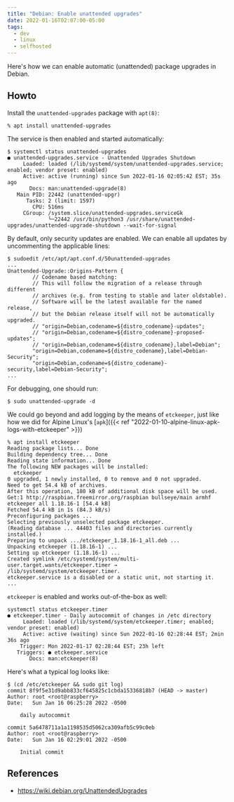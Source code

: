 ```yaml
---
title: "Debian: Enable unattended upgrades"
date: 2022-01-16T02:07:00-05:00
tags:
  - dev
  - linux
  - selfhosted
---
```


Here's how we can enable automatic (unattended) package upgrades in Debian.


## Howto

Install the `unattended-upgrades` package with `apt(8)`:

```shell
% apt install unattended-upgrades
```

The service is then enabled and started automatically:

```shell
$ systemctl status unattended-upgrades
● unattended-upgrades.service - Unattended Upgrades Shutdown
     Loaded: loaded (/lib/systemd/system/unattended-upgrades.service; enabled; vendor preset: enabled)
     Active: active (running) since Sun 2022-01-16 02:05:42 EST; 35s ago
       Docs: man:unattended-upgrade(8)
   Main PID: 22442 (unattended-upgr)
      Tasks: 2 (limit: 1597)
        CPU: 516ms
     CGroup: /system.slice/unattended-upgrades.serviceGk
             └─22442 /usr/bin/python3 /usr/share/unattended-upgrades/unattended-upgrade-shutdown --wait-for-signal
```

By default, only security updates are enabled. We can enable all updates by uncommenting the applicable lines:

```shell
$ sudoedit /etc/apt/apt.conf.d/50unattended-upgrades
...
Unattended-Upgrade::Origins-Pattern {
        // Codename based matching:
        // This will follow the migration of a release through different
        // archives (e.g. from testing to stable and later oldstable).
        // Software will be the latest available for the named release,
        // but the Debian release itself will not be automatically upgraded.
        // "origin=Debian,codename=${distro_codename}-updates";
        // "origin=Debian,codename=${distro_codename}-proposed-updates";
        // "origin=Debian,codename=${distro_codename},label=Debian";
        "origin=Debian,codename=${distro_codename},label=Debian-Security";
        "origin=Debian,codename=${distro_codename}-security,label=Debian-Security";
...
```

For debugging, one should run:

```shell
$ sudo unattended-upgrade -d
```

We could go beyond and add logging by the means of `etckeeper`, just like how we did for Alpine Linux's [`apk`]({{< ref "2022-01-10-alpine-linux-apk-logs-with-etckeeper" >}})

```shell
% apt install etckeeper
Reading package lists... Done
Building dependency tree... Done
Reading state information... Done
The following NEW packages will be installed:
  etckeeper
0 upgraded, 1 newly installed, 0 to remove and 0 not upgraded.
Need to get 54.4 kB of archives.
After this operation, 180 kB of additional disk space will be used.
Get:1 http://raspbian.freemirror.org/raspbian bullseye/main armhf etckeeper all 1.18.16-1 [54.4 kB]
Fetched 54.4 kB in 1s (84.3 kB/s)
Preconfiguring packages ...
Selecting previously unselected package etckeeper.
(Reading database ... 44403 files and directories currently installed.)
Preparing to unpack .../etckeeper_1.18.16-1_all.deb ...
Unpacking etckeeper (1.18.16-1) ...
Setting up etckeeper (1.18.16-1) ...
Created symlink /etc/systemd/system/multi-user.target.wants/etckeeper.timer → /lib/systemd/system/etckeeper.timer.
etckeeper.service is a disabled or a static unit, not starting it.
...
```

`etckeeper` is enabled and works out-of-the-box as well:

```
systemctl status etckeeper.timer
● etckeeper.timer - Daily autocommit of changes in /etc directory
     Loaded: loaded (/lib/systemd/system/etckeeper.timer; enabled; vendor preset: enabled)
     Active: active (waiting) since Sun 2022-01-16 02:28:44 EST; 2min 36s ago
    Trigger: Mon 2022-01-17 02:28:44 EST; 23h left
   Triggers: ● etckeeper.service
       Docs: man:etckeeper(8)
```

Here's what a typical log looks like:

```shell
$ (cd /etc/etckeeper && sudo git log)
commit 8f9f5e31d9abb833cf645825c1cbda15336818b7 (HEAD -> master)
Author: root <root@raspberry>
Date:   Sun Jan 16 06:25:28 2022 -0500

    daily autocommit

commit 5a6478711a1a1198535d5062ca309afb5c99c0eb
Author: root <root@raspberry>
Date:   Sun Jan 16 02:29:01 2022 -0500

    Initial commit
```

## References

- https://wiki.debian.org/UnattendedUpgrades
